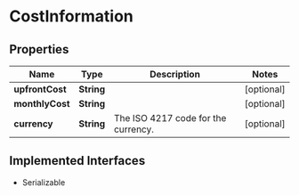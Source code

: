 

# CostInformation

## Properties

Name | Type | Description | Notes
------------ | ------------- | ------------- | -------------
**upfrontCost** | **String** |  |  [optional]
**monthlyCost** | **String** |  |  [optional]
**currency** | **String** | The ISO 4217 code for the currency. |  [optional]


## Implemented Interfaces

* Serializable


